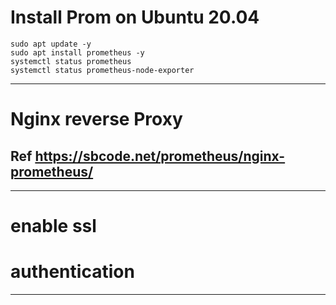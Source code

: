 # Install Prom on Ubuntu 20.04
```
sudo apt update -y
sudo apt install prometheus -y
systemctl status prometheus
systemctl status prometheus-node-exporter
```
********************************
# Nginx reverse Proxy
## Ref https://sbcode.net/prometheus/nginx-prometheus/
********************************
# enable ssl
# authentication
*******************************
